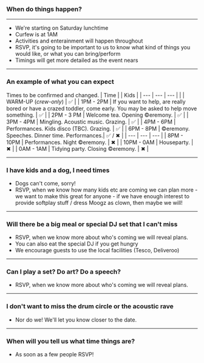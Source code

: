 ### When do things happen?

---

* We're starting on Saturday lunchtime
* Curfew is at 1AM
* Activities and enterainment will happen throughout
* RSVP, it's going to be important to us to know what kind of things you would like, or what you can bring/perform
* Timings will get more detailed as the event nears

---

### An example of what you can expect

Times to be confirmed and changed.
| Time     |   | Kids |
| --- | --- | --- |
|  | WARM-UP (*crew-only*) | ✅ |
| 1PM - 2PM | If you want to help, are really bored or have a crazed toddler, come early. You may be asked to help move something. | ✅ |
| 2PM - 3 PM | Welcome tea. Opening ©eremony. | ✅ |
| 3PM - 4PM | Mingling. Acoustic music. Grazing. | ✅ |
| 4PM - 6PM | Performances. Kids disco (TBC). Grazing. | ✅ |
| 6PM - 8PM | ©eremony. Speeches. Dinner time. Performances.| ✅  / ✖  |
| --- | --- | --- |
| 8PM - 10PM | Performances. Night ©eremony. |  ✖  |
| 10PM - 0AM | Houseparty. |  ✖  |
| 0AM - 1AM | Tidying party. Closing ©eremony. |  ✖  |

---

### I have kids and a dog, I need times

* Dogs can't come, sorry!
* RSVP, when we know how many kids etc are coming we can plan more - we want to make this great for anyone - if we have enough interest to provide softplay stuff / dress Moogz as clown, then maybe we will!

---

### Will there be a big meal or special DJ set that I can't miss

* RSVP, when we know more about who's coming we will reveal plans.
* You can also eat the special DJ if you get hungry
* We encourage guests to use the local facilities (Tesco, Deliveroo)

---

### Can I play a set? Do art? Do a speech?

* RSVP, when we know more about who's coming we will reveal plans.

---

### I don't want to miss the drum circle or the acoustic rave

* Nor do we! We'll let you know closer to the date.
---

### When will you tell us what time things are?

* As soon as a few people RSVP!

